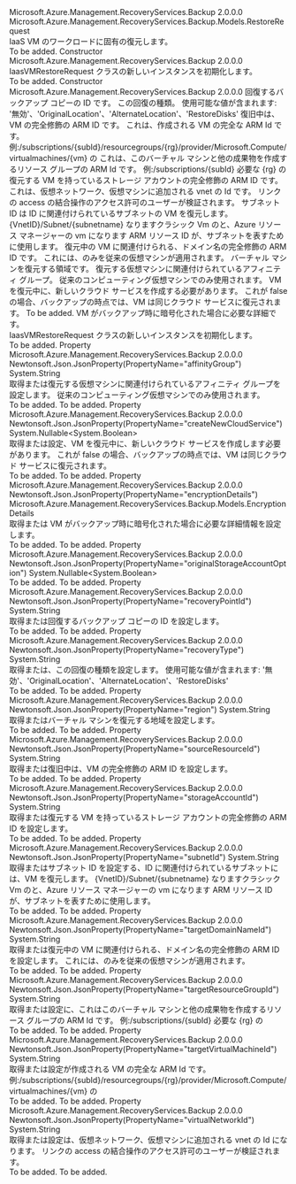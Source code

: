 <Type Name="IaasVMRestoreRequest" FullName="Microsoft.Azure.Management.RecoveryServices.Backup.Models.IaasVMRestoreRequest">
  <TypeSignature Language="C#" Value="public class IaasVMRestoreRequest : Microsoft.Azure.Management.RecoveryServices.Backup.Models.RestoreRequest" />
  <TypeSignature Language="ILAsm" Value=".class public auto ansi beforefieldinit IaasVMRestoreRequest extends Microsoft.Azure.Management.RecoveryServices.Backup.Models.RestoreRequest" />
  <TypeSignature Language="DocId" Value="T:Microsoft.Azure.Management.RecoveryServices.Backup.Models.IaasVMRestoreRequest" />
  <TypeSignature Language="VB.NET" Value="Public Class IaasVMRestoreRequest&#xA;Inherits RestoreRequest" />
  <TypeSignature Language="F#" Value="type IaasVMRestoreRequest = class&#xA;    inherit RestoreRequest" />
  <AssemblyInfo>
    <AssemblyName>Microsoft.Azure.Management.RecoveryServices.Backup</AssemblyName>
    <AssemblyVersion>2.0.0.0</AssemblyVersion>
  </AssemblyInfo>
  <Base>
    <BaseTypeName>Microsoft.Azure.Management.RecoveryServices.Backup.Models.RestoreRequest</BaseTypeName>
  </Base>
  <Interfaces />
  <Docs>
    <summary>
            IaaS VM のワークロードに固有の復元します。
            </summary>
    <remarks>To be added.</remarks>
  </Docs>
  <Members>
    <Member MemberName=".ctor">
      <MemberSignature Language="C#" Value="public IaasVMRestoreRequest ();" />
      <MemberSignature Language="ILAsm" Value=".method public hidebysig specialname rtspecialname instance void .ctor() cil managed" />
      <MemberSignature Language="DocId" Value="M:Microsoft.Azure.Management.RecoveryServices.Backup.Models.IaasVMRestoreRequest.#ctor" />
      <MemberSignature Language="VB.NET" Value="Public Sub New ()" />
      <MemberType>Constructor</MemberType>
      <AssemblyInfo>
        <AssemblyName>Microsoft.Azure.Management.RecoveryServices.Backup</AssemblyName>
        <AssemblyVersion>2.0.0.0</AssemblyVersion>
      </AssemblyInfo>
      <Parameters />
      <Docs>
        <summary>
            IaasVMRestoreRequest クラスの新しいインスタンスを初期化します。
            </summary>
        <remarks>To be added.</remarks>
      </Docs>
    </Member>
    <Member MemberName=".ctor">
      <MemberSignature Language="C#" Value="public IaasVMRestoreRequest (string recoveryPointId = null, string recoveryType = null, string sourceResourceId = null, string targetVirtualMachineId = null, string targetResourceGroupId = null, string storageAccountId = null, string virtualNetworkId = null, string subnetId = null, string targetDomainNameId = null, string region = null, string affinityGroup = null, Nullable&lt;bool&gt; createNewCloudService = null, Nullable&lt;bool&gt; originalStorageAccountOption = null, Microsoft.Azure.Management.RecoveryServices.Backup.Models.EncryptionDetails encryptionDetails = null);" />
      <MemberSignature Language="ILAsm" Value=".method public hidebysig specialname rtspecialname instance void .ctor(string recoveryPointId, string recoveryType, string sourceResourceId, string targetVirtualMachineId, string targetResourceGroupId, string storageAccountId, string virtualNetworkId, string subnetId, string targetDomainNameId, string region, string affinityGroup, valuetype System.Nullable`1&lt;bool&gt; createNewCloudService, valuetype System.Nullable`1&lt;bool&gt; originalStorageAccountOption, class Microsoft.Azure.Management.RecoveryServices.Backup.Models.EncryptionDetails encryptionDetails) cil managed" />
      <MemberSignature Language="DocId" Value="M:Microsoft.Azure.Management.RecoveryServices.Backup.Models.IaasVMRestoreRequest.#ctor(System.String,System.String,System.String,System.String,System.String,System.String,System.String,System.String,System.String,System.String,System.String,System.Nullable{System.Boolean},System.Nullable{System.Boolean},Microsoft.Azure.Management.RecoveryServices.Backup.Models.EncryptionDetails)" />
      <MemberSignature Language="F#" Value="new Microsoft.Azure.Management.RecoveryServices.Backup.Models.IaasVMRestoreRequest : string * string * string * string * string * string * string * string * string * string * string * Nullable&lt;bool&gt; * Nullable&lt;bool&gt; * Microsoft.Azure.Management.RecoveryServices.Backup.Models.EncryptionDetails -&gt; Microsoft.Azure.Management.RecoveryServices.Backup.Models.IaasVMRestoreRequest" Usage="new Microsoft.Azure.Management.RecoveryServices.Backup.Models.IaasVMRestoreRequest (recoveryPointId, recoveryType, sourceResourceId, targetVirtualMachineId, targetResourceGroupId, storageAccountId, virtualNetworkId, subnetId, targetDomainNameId, region, affinityGroup, createNewCloudService, originalStorageAccountOption, encryptionDetails)" />
      <MemberType>Constructor</MemberType>
      <AssemblyInfo>
        <AssemblyName>Microsoft.Azure.Management.RecoveryServices.Backup</AssemblyName>
        <AssemblyVersion>2.0.0.0</AssemblyVersion>
      </AssemblyInfo>
      <Parameters>
        <Parameter Name="recoveryPointId" Type="System.String" />
        <Parameter Name="recoveryType" Type="System.String" />
        <Parameter Name="sourceResourceId" Type="System.String" />
        <Parameter Name="targetVirtualMachineId" Type="System.String" />
        <Parameter Name="targetResourceGroupId" Type="System.String" />
        <Parameter Name="storageAccountId" Type="System.String" />
        <Parameter Name="virtualNetworkId" Type="System.String" />
        <Parameter Name="subnetId" Type="System.String" />
        <Parameter Name="targetDomainNameId" Type="System.String" />
        <Parameter Name="region" Type="System.String" />
        <Parameter Name="affinityGroup" Type="System.String" />
        <Parameter Name="createNewCloudService" Type="System.Nullable&lt;System.Boolean&gt;" />
        <Parameter Name="originalStorageAccountOption" Type="System.Nullable&lt;System.Boolean&gt;" />
        <Parameter Name="encryptionDetails" Type="Microsoft.Azure.Management.RecoveryServices.Backup.Models.EncryptionDetails" />
      </Parameters>
      <Docs>
        <param name="recoveryPointId">回復するバックアップ コピーの ID です。</param>
        <param name="recoveryType">この回復の種類。 使用可能な値が含まれます: '無効'、'OriginalLocation'、'AlternateLocation'、'RestoreDisks'</param>
        <param name="sourceResourceId">復旧中は、VM の完全修飾の ARM ID です。</param>
        <param name="targetVirtualMachineId">これは、作成される VM の完全な ARM Id です。
            例:/subscriptions/{subId}/resourcegroups/{rg}/provider/Microsoft.Compute/virtualmachines/{vm} の</param>
        <param name="targetResourceGroupId">これは、このバーチャル マシンと他の成果物を作成するリソース グループの ARM Id です。
            例:/subscriptions/{subId} 必要な {rg} の</param>
        <param name="storageAccountId">復元する VM を持っているストレージ アカウントの完全修飾の ARM ID です。</param>
        <param name="virtualNetworkId">これは、仮想ネットワーク、仮想マシンに追加される vnet の Id です。
            リンクの access の結合操作のアクセス許可のユーザーが検証されます。</param>
        <param name="subnetId">サブネット ID は ID に関連付けられているサブネットの VM を復元します。 {VnetID}/Subnet/{subnetname} なりますクラシック Vm のと、Azure リソース マネージャーの vm になります ARM リソース ID が、サブネットを表すために使用します。</param>
        <param name="targetDomainNameId">復元中の VM に関連付けられる、ドメイン名の完全修飾の ARM ID です。 これには、のみを従来の仮想マシンが適用されます。</param>
        <param name="region">バーチャル マシンを復元する領域です。</param>
        <param name="affinityGroup">復元する仮想マシンに関連付けられているアフィニティ グループ。 従来のコンピューティング仮想マシンでのみ使用されます。</param>
        <param name="createNewCloudService">VM を復元中に、新しいクラウド サービスを作成する必要があります。 これが false の場合、バックアップの時点では、VM は同じクラウド サービスに復元されます。</param>
        <param name="originalStorageAccountOption">To be added.</param>
        <param name="encryptionDetails">VM がバックアップ時に暗号化された場合に必要な詳細です。</param>
        <summary>
            IaasVMRestoreRequest クラスの新しいインスタンスを初期化します。
            </summary>
        <remarks>To be added.</remarks>
      </Docs>
    </Member>
    <Member MemberName="AffinityGroup">
      <MemberSignature Language="C#" Value="public string AffinityGroup { get; set; }" />
      <MemberSignature Language="ILAsm" Value=".property instance string AffinityGroup" />
      <MemberSignature Language="DocId" Value="P:Microsoft.Azure.Management.RecoveryServices.Backup.Models.IaasVMRestoreRequest.AffinityGroup" />
      <MemberSignature Language="VB.NET" Value="Public Property AffinityGroup As String" />
      <MemberSignature Language="F#" Value="member this.AffinityGroup : string with get, set" Usage="Microsoft.Azure.Management.RecoveryServices.Backup.Models.IaasVMRestoreRequest.AffinityGroup" />
      <MemberType>Property</MemberType>
      <AssemblyInfo>
        <AssemblyName>Microsoft.Azure.Management.RecoveryServices.Backup</AssemblyName>
        <AssemblyVersion>2.0.0.0</AssemblyVersion>
      </AssemblyInfo>
      <Attributes>
        <Attribute>
          <AttributeName>Newtonsoft.Json.JsonProperty(PropertyName="affinityGroup")</AttributeName>
        </Attribute>
      </Attributes>
      <ReturnValue>
        <ReturnType>System.String</ReturnType>
      </ReturnValue>
      <Docs>
        <summary>
            取得または復元する仮想マシンに関連付けられているアフィニティ グループを設定します。 従来のコンピューティング仮想マシンでのみ使用されます。
            </summary>
        <value>To be added.</value>
        <remarks>To be added.</remarks>
      </Docs>
    </Member>
    <Member MemberName="CreateNewCloudService">
      <MemberSignature Language="C#" Value="public Nullable&lt;bool&gt; CreateNewCloudService { get; set; }" />
      <MemberSignature Language="ILAsm" Value=".property instance valuetype System.Nullable`1&lt;bool&gt; CreateNewCloudService" />
      <MemberSignature Language="DocId" Value="P:Microsoft.Azure.Management.RecoveryServices.Backup.Models.IaasVMRestoreRequest.CreateNewCloudService" />
      <MemberSignature Language="VB.NET" Value="Public Property CreateNewCloudService As Nullable(Of Boolean)" />
      <MemberSignature Language="F#" Value="member this.CreateNewCloudService : Nullable&lt;bool&gt; with get, set" Usage="Microsoft.Azure.Management.RecoveryServices.Backup.Models.IaasVMRestoreRequest.CreateNewCloudService" />
      <MemberType>Property</MemberType>
      <AssemblyInfo>
        <AssemblyName>Microsoft.Azure.Management.RecoveryServices.Backup</AssemblyName>
        <AssemblyVersion>2.0.0.0</AssemblyVersion>
      </AssemblyInfo>
      <Attributes>
        <Attribute>
          <AttributeName>Newtonsoft.Json.JsonProperty(PropertyName="createNewCloudService")</AttributeName>
        </Attribute>
      </Attributes>
      <ReturnValue>
        <ReturnType>System.Nullable&lt;System.Boolean&gt;</ReturnType>
      </ReturnValue>
      <Docs>
        <summary>
            取得または設定、VM を復元中に、新しいクラウド サービスを作成します必要があります。 これが false の場合、バックアップの時点では、VM は同じクラウド サービスに復元されます。
            </summary>
        <value>To be added.</value>
        <remarks>To be added.</remarks>
      </Docs>
    </Member>
    <Member MemberName="EncryptionDetails">
      <MemberSignature Language="C#" Value="public Microsoft.Azure.Management.RecoveryServices.Backup.Models.EncryptionDetails EncryptionDetails { get; set; }" />
      <MemberSignature Language="ILAsm" Value=".property instance class Microsoft.Azure.Management.RecoveryServices.Backup.Models.EncryptionDetails EncryptionDetails" />
      <MemberSignature Language="DocId" Value="P:Microsoft.Azure.Management.RecoveryServices.Backup.Models.IaasVMRestoreRequest.EncryptionDetails" />
      <MemberSignature Language="VB.NET" Value="Public Property EncryptionDetails As EncryptionDetails" />
      <MemberSignature Language="F#" Value="member this.EncryptionDetails : Microsoft.Azure.Management.RecoveryServices.Backup.Models.EncryptionDetails with get, set" Usage="Microsoft.Azure.Management.RecoveryServices.Backup.Models.IaasVMRestoreRequest.EncryptionDetails" />
      <MemberType>Property</MemberType>
      <AssemblyInfo>
        <AssemblyName>Microsoft.Azure.Management.RecoveryServices.Backup</AssemblyName>
        <AssemblyVersion>2.0.0.0</AssemblyVersion>
      </AssemblyInfo>
      <Attributes>
        <Attribute>
          <AttributeName>Newtonsoft.Json.JsonProperty(PropertyName="encryptionDetails")</AttributeName>
        </Attribute>
      </Attributes>
      <ReturnValue>
        <ReturnType>Microsoft.Azure.Management.RecoveryServices.Backup.Models.EncryptionDetails</ReturnType>
      </ReturnValue>
      <Docs>
        <summary>
            取得または VM がバックアップ時に暗号化された場合に必要な詳細情報を設定します。
            </summary>
        <value>To be added.</value>
        <remarks>To be added.</remarks>
      </Docs>
    </Member>
    <Member MemberName="OriginalStorageAccountOption">
      <MemberSignature Language="C#" Value="public Nullable&lt;bool&gt; OriginalStorageAccountOption { get; set; }" />
      <MemberSignature Language="ILAsm" Value=".property instance valuetype System.Nullable`1&lt;bool&gt; OriginalStorageAccountOption" />
      <MemberSignature Language="DocId" Value="P:Microsoft.Azure.Management.RecoveryServices.Backup.Models.IaasVMRestoreRequest.OriginalStorageAccountOption" />
      <MemberSignature Language="VB.NET" Value="Public Property OriginalStorageAccountOption As Nullable(Of Boolean)" />
      <MemberSignature Language="F#" Value="member this.OriginalStorageAccountOption : Nullable&lt;bool&gt; with get, set" Usage="Microsoft.Azure.Management.RecoveryServices.Backup.Models.IaasVMRestoreRequest.OriginalStorageAccountOption" />
      <MemberType>Property</MemberType>
      <AssemblyInfo>
        <AssemblyName>Microsoft.Azure.Management.RecoveryServices.Backup</AssemblyName>
        <AssemblyVersion>2.0.0.0</AssemblyVersion>
      </AssemblyInfo>
      <Attributes>
        <Attribute>
          <AttributeName>Newtonsoft.Json.JsonProperty(PropertyName="originalStorageAccountOption")</AttributeName>
        </Attribute>
      </Attributes>
      <ReturnValue>
        <ReturnType>System.Nullable&lt;System.Boolean&gt;</ReturnType>
      </ReturnValue>
      <Docs>
        <summary />
        <value>To be added.</value>
        <remarks>To be added.</remarks>
      </Docs>
    </Member>
    <Member MemberName="RecoveryPointId">
      <MemberSignature Language="C#" Value="public string RecoveryPointId { get; set; }" />
      <MemberSignature Language="ILAsm" Value=".property instance string RecoveryPointId" />
      <MemberSignature Language="DocId" Value="P:Microsoft.Azure.Management.RecoveryServices.Backup.Models.IaasVMRestoreRequest.RecoveryPointId" />
      <MemberSignature Language="VB.NET" Value="Public Property RecoveryPointId As String" />
      <MemberSignature Language="F#" Value="member this.RecoveryPointId : string with get, set" Usage="Microsoft.Azure.Management.RecoveryServices.Backup.Models.IaasVMRestoreRequest.RecoveryPointId" />
      <MemberType>Property</MemberType>
      <AssemblyInfo>
        <AssemblyName>Microsoft.Azure.Management.RecoveryServices.Backup</AssemblyName>
        <AssemblyVersion>2.0.0.0</AssemblyVersion>
      </AssemblyInfo>
      <Attributes>
        <Attribute>
          <AttributeName>Newtonsoft.Json.JsonProperty(PropertyName="recoveryPointId")</AttributeName>
        </Attribute>
      </Attributes>
      <ReturnValue>
        <ReturnType>System.String</ReturnType>
      </ReturnValue>
      <Docs>
        <summary>
            取得または回復するバックアップ コピーの ID を設定します。
            </summary>
        <value>To be added.</value>
        <remarks>To be added.</remarks>
      </Docs>
    </Member>
    <Member MemberName="RecoveryType">
      <MemberSignature Language="C#" Value="public string RecoveryType { get; set; }" />
      <MemberSignature Language="ILAsm" Value=".property instance string RecoveryType" />
      <MemberSignature Language="DocId" Value="P:Microsoft.Azure.Management.RecoveryServices.Backup.Models.IaasVMRestoreRequest.RecoveryType" />
      <MemberSignature Language="VB.NET" Value="Public Property RecoveryType As String" />
      <MemberSignature Language="F#" Value="member this.RecoveryType : string with get, set" Usage="Microsoft.Azure.Management.RecoveryServices.Backup.Models.IaasVMRestoreRequest.RecoveryType" />
      <MemberType>Property</MemberType>
      <AssemblyInfo>
        <AssemblyName>Microsoft.Azure.Management.RecoveryServices.Backup</AssemblyName>
        <AssemblyVersion>2.0.0.0</AssemblyVersion>
      </AssemblyInfo>
      <Attributes>
        <Attribute>
          <AttributeName>Newtonsoft.Json.JsonProperty(PropertyName="recoveryType")</AttributeName>
        </Attribute>
      </Attributes>
      <ReturnValue>
        <ReturnType>System.String</ReturnType>
      </ReturnValue>
      <Docs>
        <summary>
            取得または、この回復の種類を設定します。 使用可能な値が含まれます: '無効'、'OriginalLocation'、'AlternateLocation'、'RestoreDisks'
            </summary>
        <value>To be added.</value>
        <remarks>To be added.</remarks>
      </Docs>
    </Member>
    <Member MemberName="Region">
      <MemberSignature Language="C#" Value="public string Region { get; set; }" />
      <MemberSignature Language="ILAsm" Value=".property instance string Region" />
      <MemberSignature Language="DocId" Value="P:Microsoft.Azure.Management.RecoveryServices.Backup.Models.IaasVMRestoreRequest.Region" />
      <MemberSignature Language="VB.NET" Value="Public Property Region As String" />
      <MemberSignature Language="F#" Value="member this.Region : string with get, set" Usage="Microsoft.Azure.Management.RecoveryServices.Backup.Models.IaasVMRestoreRequest.Region" />
      <MemberType>Property</MemberType>
      <AssemblyInfo>
        <AssemblyName>Microsoft.Azure.Management.RecoveryServices.Backup</AssemblyName>
        <AssemblyVersion>2.0.0.0</AssemblyVersion>
      </AssemblyInfo>
      <Attributes>
        <Attribute>
          <AttributeName>Newtonsoft.Json.JsonProperty(PropertyName="region")</AttributeName>
        </Attribute>
      </Attributes>
      <ReturnValue>
        <ReturnType>System.String</ReturnType>
      </ReturnValue>
      <Docs>
        <summary>
            取得またはバーチャル マシンを復元する地域を設定します。
            </summary>
        <value>To be added.</value>
        <remarks>To be added.</remarks>
      </Docs>
    </Member>
    <Member MemberName="SourceResourceId">
      <MemberSignature Language="C#" Value="public string SourceResourceId { get; set; }" />
      <MemberSignature Language="ILAsm" Value=".property instance string SourceResourceId" />
      <MemberSignature Language="DocId" Value="P:Microsoft.Azure.Management.RecoveryServices.Backup.Models.IaasVMRestoreRequest.SourceResourceId" />
      <MemberSignature Language="VB.NET" Value="Public Property SourceResourceId As String" />
      <MemberSignature Language="F#" Value="member this.SourceResourceId : string with get, set" Usage="Microsoft.Azure.Management.RecoveryServices.Backup.Models.IaasVMRestoreRequest.SourceResourceId" />
      <MemberType>Property</MemberType>
      <AssemblyInfo>
        <AssemblyName>Microsoft.Azure.Management.RecoveryServices.Backup</AssemblyName>
        <AssemblyVersion>2.0.0.0</AssemblyVersion>
      </AssemblyInfo>
      <Attributes>
        <Attribute>
          <AttributeName>Newtonsoft.Json.JsonProperty(PropertyName="sourceResourceId")</AttributeName>
        </Attribute>
      </Attributes>
      <ReturnValue>
        <ReturnType>System.String</ReturnType>
      </ReturnValue>
      <Docs>
        <summary>
            取得または復旧中は、VM の完全修飾の ARM ID を設定します。
            </summary>
        <value>To be added.</value>
        <remarks>To be added.</remarks>
      </Docs>
    </Member>
    <Member MemberName="StorageAccountId">
      <MemberSignature Language="C#" Value="public string StorageAccountId { get; set; }" />
      <MemberSignature Language="ILAsm" Value=".property instance string StorageAccountId" />
      <MemberSignature Language="DocId" Value="P:Microsoft.Azure.Management.RecoveryServices.Backup.Models.IaasVMRestoreRequest.StorageAccountId" />
      <MemberSignature Language="VB.NET" Value="Public Property StorageAccountId As String" />
      <MemberSignature Language="F#" Value="member this.StorageAccountId : string with get, set" Usage="Microsoft.Azure.Management.RecoveryServices.Backup.Models.IaasVMRestoreRequest.StorageAccountId" />
      <MemberType>Property</MemberType>
      <AssemblyInfo>
        <AssemblyName>Microsoft.Azure.Management.RecoveryServices.Backup</AssemblyName>
        <AssemblyVersion>2.0.0.0</AssemblyVersion>
      </AssemblyInfo>
      <Attributes>
        <Attribute>
          <AttributeName>Newtonsoft.Json.JsonProperty(PropertyName="storageAccountId")</AttributeName>
        </Attribute>
      </Attributes>
      <ReturnValue>
        <ReturnType>System.String</ReturnType>
      </ReturnValue>
      <Docs>
        <summary>
            取得または復元する VM を持っているストレージ アカウントの完全修飾の ARM ID を設定します。
            </summary>
        <value>To be added.</value>
        <remarks>To be added.</remarks>
      </Docs>
    </Member>
    <Member MemberName="SubnetId">
      <MemberSignature Language="C#" Value="public string SubnetId { get; set; }" />
      <MemberSignature Language="ILAsm" Value=".property instance string SubnetId" />
      <MemberSignature Language="DocId" Value="P:Microsoft.Azure.Management.RecoveryServices.Backup.Models.IaasVMRestoreRequest.SubnetId" />
      <MemberSignature Language="VB.NET" Value="Public Property SubnetId As String" />
      <MemberSignature Language="F#" Value="member this.SubnetId : string with get, set" Usage="Microsoft.Azure.Management.RecoveryServices.Backup.Models.IaasVMRestoreRequest.SubnetId" />
      <MemberType>Property</MemberType>
      <AssemblyInfo>
        <AssemblyName>Microsoft.Azure.Management.RecoveryServices.Backup</AssemblyName>
        <AssemblyVersion>2.0.0.0</AssemblyVersion>
      </AssemblyInfo>
      <Attributes>
        <Attribute>
          <AttributeName>Newtonsoft.Json.JsonProperty(PropertyName="subnetId")</AttributeName>
        </Attribute>
      </Attributes>
      <ReturnValue>
        <ReturnType>System.String</ReturnType>
      </ReturnValue>
      <Docs>
        <summary>
            取得またはサブネット ID を設定する、ID に関連付けられているサブネットには、VM を復元します。 {VnetID}/Subnet/{subnetname} なりますクラシック Vm のと、Azure リソース マネージャーの vm になります ARM リソース ID が、サブネットを表すために使用します。
            </summary>
        <value>To be added.</value>
        <remarks>To be added.</remarks>
      </Docs>
    </Member>
    <Member MemberName="TargetDomainNameId">
      <MemberSignature Language="C#" Value="public string TargetDomainNameId { get; set; }" />
      <MemberSignature Language="ILAsm" Value=".property instance string TargetDomainNameId" />
      <MemberSignature Language="DocId" Value="P:Microsoft.Azure.Management.RecoveryServices.Backup.Models.IaasVMRestoreRequest.TargetDomainNameId" />
      <MemberSignature Language="VB.NET" Value="Public Property TargetDomainNameId As String" />
      <MemberSignature Language="F#" Value="member this.TargetDomainNameId : string with get, set" Usage="Microsoft.Azure.Management.RecoveryServices.Backup.Models.IaasVMRestoreRequest.TargetDomainNameId" />
      <MemberType>Property</MemberType>
      <AssemblyInfo>
        <AssemblyName>Microsoft.Azure.Management.RecoveryServices.Backup</AssemblyName>
        <AssemblyVersion>2.0.0.0</AssemblyVersion>
      </AssemblyInfo>
      <Attributes>
        <Attribute>
          <AttributeName>Newtonsoft.Json.JsonProperty(PropertyName="targetDomainNameId")</AttributeName>
        </Attribute>
      </Attributes>
      <ReturnValue>
        <ReturnType>System.String</ReturnType>
      </ReturnValue>
      <Docs>
        <summary>
            取得または復元中の VM に関連付けられる、ドメイン名の完全修飾の ARM ID を設定します。 これには、のみを従来の仮想マシンが適用されます。
            </summary>
        <value>To be added.</value>
        <remarks>To be added.</remarks>
      </Docs>
    </Member>
    <Member MemberName="TargetResourceGroupId">
      <MemberSignature Language="C#" Value="public string TargetResourceGroupId { get; set; }" />
      <MemberSignature Language="ILAsm" Value=".property instance string TargetResourceGroupId" />
      <MemberSignature Language="DocId" Value="P:Microsoft.Azure.Management.RecoveryServices.Backup.Models.IaasVMRestoreRequest.TargetResourceGroupId" />
      <MemberSignature Language="VB.NET" Value="Public Property TargetResourceGroupId As String" />
      <MemberSignature Language="F#" Value="member this.TargetResourceGroupId : string with get, set" Usage="Microsoft.Azure.Management.RecoveryServices.Backup.Models.IaasVMRestoreRequest.TargetResourceGroupId" />
      <MemberType>Property</MemberType>
      <AssemblyInfo>
        <AssemblyName>Microsoft.Azure.Management.RecoveryServices.Backup</AssemblyName>
        <AssemblyVersion>2.0.0.0</AssemblyVersion>
      </AssemblyInfo>
      <Attributes>
        <Attribute>
          <AttributeName>Newtonsoft.Json.JsonProperty(PropertyName="targetResourceGroupId")</AttributeName>
        </Attribute>
      </Attributes>
      <ReturnValue>
        <ReturnType>System.String</ReturnType>
      </ReturnValue>
      <Docs>
        <summary>
            取得または設定に、これはこのバーチャル マシンと他の成果物を作成するリソース グループの ARM Id です。
            例:/subscriptions/{subId} 必要な {rg} の
            </summary>
        <value>To be added.</value>
        <remarks>To be added.</remarks>
      </Docs>
    </Member>
    <Member MemberName="TargetVirtualMachineId">
      <MemberSignature Language="C#" Value="public string TargetVirtualMachineId { get; set; }" />
      <MemberSignature Language="ILAsm" Value=".property instance string TargetVirtualMachineId" />
      <MemberSignature Language="DocId" Value="P:Microsoft.Azure.Management.RecoveryServices.Backup.Models.IaasVMRestoreRequest.TargetVirtualMachineId" />
      <MemberSignature Language="VB.NET" Value="Public Property TargetVirtualMachineId As String" />
      <MemberSignature Language="F#" Value="member this.TargetVirtualMachineId : string with get, set" Usage="Microsoft.Azure.Management.RecoveryServices.Backup.Models.IaasVMRestoreRequest.TargetVirtualMachineId" />
      <MemberType>Property</MemberType>
      <AssemblyInfo>
        <AssemblyName>Microsoft.Azure.Management.RecoveryServices.Backup</AssemblyName>
        <AssemblyVersion>2.0.0.0</AssemblyVersion>
      </AssemblyInfo>
      <Attributes>
        <Attribute>
          <AttributeName>Newtonsoft.Json.JsonProperty(PropertyName="targetVirtualMachineId")</AttributeName>
        </Attribute>
      </Attributes>
      <ReturnValue>
        <ReturnType>System.String</ReturnType>
      </ReturnValue>
      <Docs>
        <summary>
            取得または設定が作成される VM の完全な ARM Id です。
            例:/subscriptions/{subId}/resourcegroups/{rg}/provider/Microsoft.Compute/virtualmachines/{vm} の
            </summary>
        <value>To be added.</value>
        <remarks>To be added.</remarks>
      </Docs>
    </Member>
    <Member MemberName="VirtualNetworkId">
      <MemberSignature Language="C#" Value="public string VirtualNetworkId { get; set; }" />
      <MemberSignature Language="ILAsm" Value=".property instance string VirtualNetworkId" />
      <MemberSignature Language="DocId" Value="P:Microsoft.Azure.Management.RecoveryServices.Backup.Models.IaasVMRestoreRequest.VirtualNetworkId" />
      <MemberSignature Language="VB.NET" Value="Public Property VirtualNetworkId As String" />
      <MemberSignature Language="F#" Value="member this.VirtualNetworkId : string with get, set" Usage="Microsoft.Azure.Management.RecoveryServices.Backup.Models.IaasVMRestoreRequest.VirtualNetworkId" />
      <MemberType>Property</MemberType>
      <AssemblyInfo>
        <AssemblyName>Microsoft.Azure.Management.RecoveryServices.Backup</AssemblyName>
        <AssemblyVersion>2.0.0.0</AssemblyVersion>
      </AssemblyInfo>
      <Attributes>
        <Attribute>
          <AttributeName>Newtonsoft.Json.JsonProperty(PropertyName="virtualNetworkId")</AttributeName>
        </Attribute>
      </Attributes>
      <ReturnValue>
        <ReturnType>System.String</ReturnType>
      </ReturnValue>
      <Docs>
        <summary>
            取得または設定は、仮想ネットワーク、仮想マシンに追加される vnet の Id になります。
            リンクの access の結合操作のアクセス許可のユーザーが検証されます。
            </summary>
        <value>To be added.</value>
        <remarks>To be added.</remarks>
      </Docs>
    </Member>
  </Members>
</Type>